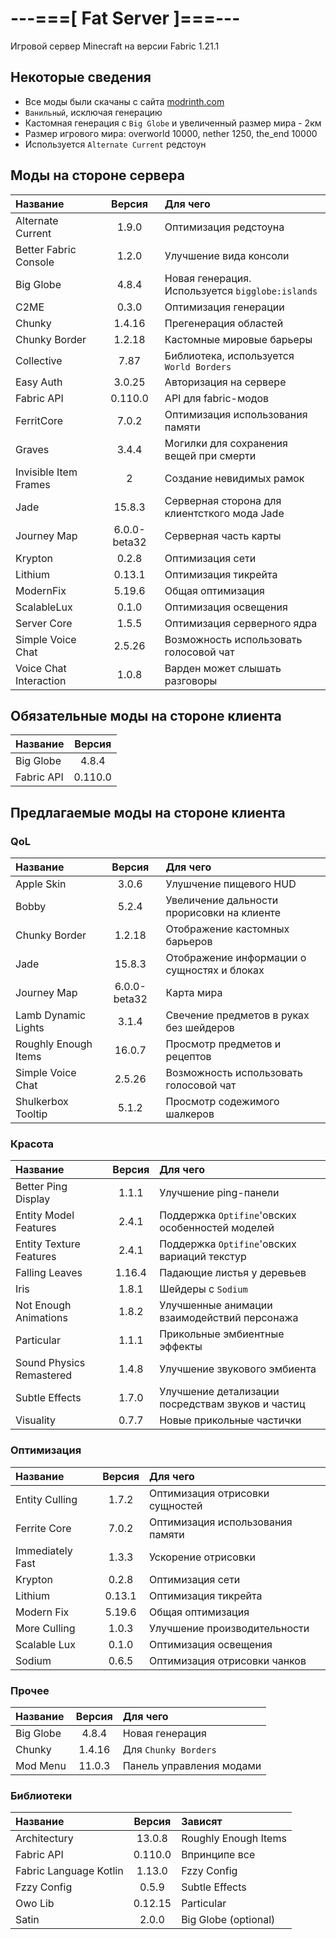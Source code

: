 # ---===[ Fat Server ]===---
Игровой сервер Minecraft на версии Fabric 1.21.1

## Некоторые сведения
* Все моды были скачаны с сайта [modrinth.com](https://modrinth.com)
* ```Ванильный```, исключая генерацию
* Кастомная генерация с ```Big Globe``` и увеличенный размер мира - 2км
* Размер игрового мира: overworld 10000, nether 1250, the_end 10000
* Используется ```Alternate Current``` редстоун

## Моды на стороне сервера
| Название               | Версия  | Для чего                                             |
| :--------------------- | :-----: | :--------------------------------------------------- |
| Alternate Current      | 1.9.0   | Оптимизация редстоуна                                |
| Better Fabric Console  | 1.2.0   | Улучшение вида консоли                               |
| Big Globe              | 4.8.4   | Новая генерация. Используется ```bigglobe:islands``` |
| C2ME                   | 0.3.0   | Оптимизация генерации                                |
| Chunky                 | 1.4.16  | Прегенерация областей                                |
| Chunky Border          | 1.2.18  | Кастомные мировые барьеры                            |
| Collective             | 7.87    | Библиотека, используется ```World Borders```         |
| Easy Auth              | 3.0.25  | Авторизация на сервере                               |
| Fabric API             | 0.110.0 | API для fabric-модов                                 |
| FerritCore             | 7.0.2   | Оптимизация использования памяти                     |
| Graves                 | 3.4.4   | Могилки для сохранения вещей при смерти              |
| Invisible Item Frames  | 2       | Создание невидимых рамок                             |
| Jade                   | 15.8.3  | Серверная сторона для клиентсткого мода Jade         |
| Journey Map            | 6.0.0-beta32 | Серверная часть карты                           |
| Krypton                | 0.2.8   | Оптимизация сети                                     |
| Lithium                | 0.13.1  | Оптимизация тикрейта                                 |
| ModernFix              | 5.19.6  | Общая оптимизация                                    |
| ScalableLux            | 0.1.0   | Оптимизация освещения                                |
| Server Core            | 1.5.5   | Оптимизация серверного ядра                          |
| Simple Voice Chat      | 2.5.26  | Возможность использовать голосовой чат               |
| Voice Chat Interaction | 1.0.8   | Варден может слышать разговоры                       |

## Обязательные моды на стороне клиента

| Название              | Версия  |
| :-------------------- | :-----: |
| Big Globe             | 4.8.4   |
| Fabric API            | 0.110.0 |

## Предлагаемые моды на стороне клиента

### QoL
| Название              | Версия  | Для чего                                             |
| :-------------------- | :-----: | :--------------------------------------------------- |
| Apple Skin            | 3.0.6   | Улушчение пищевого HUD                               |
| Bobby                 | 5.2.4   | Увеличение дальности прорисовки на клиенте           |
| Chunky Border         | 1.2.18  | Отображение кастомных барьеров                       |
| Jade                  | 15.8.3  | Отображение информации о сущностях и блоках          |
| Journey Map           | 6.0.0-beta32 | Карта мира                                      |
| Lamb Dynamic Lights   | 3.1.4   | Свечение предметов в руках без шейдеров              |
| Roughly Enough Items  | 16.0.7  | Просмотр предметов и рецептов                        |
| Simple Voice Chat     | 2.5.26  | Возможность использовать голосовой чат               |
| Shulkerbox Tooltip    | 5.1.2   | Просмотр содежимого шалкеров                         |

### Красота
| Название                 | Версия  | Для чего                                             |
| :----------------------- | :-----: | :--------------------------------------------------- |
| Better Ping Display      | 1.1.1   | Улучшение ping-панели                                |
| Entity Model Features    | 2.4.1   | Поддержка ```Optifine```'овских особенностей моделей |
| Entity Texture Features  | 2.4.1   | Поддержка ```Optifine```'овских вариаций текстур     |
| Falling Leaves           | 1.16.4  | Падающие листья у деревьев                           |
| Iris                     | 1.8.1   | Шейдеры с ```Sodium```                               |
| Not Enough Animations    | 1.8.2   | Улучшенные анимации взаимодействий персонажа         |
| Particular               | 1.1.1   | Прикольные эмбиентные эффекты                        |
| Sound Physics Remastered | 1.4.8   | Улучшение звукового эмбиента                         |
| Subtle Effects           | 1.7.0   | Улучшение детализации посредствам звуков и частиц    |
| Visuality                | 0.7.7   | Новые прикольные частички                            |

### Оптимизация
| Название              | Версия  | Для чего                                             |
| :-------------------- | :-----: | :--------------------------------------------------- |
| Entity Culling        | 1.7.2   | Оптимизация отрисовки сущностей                      |
| Ferrite Core          | 7.0.2   | Оптимизация использования памяти                     |
| Immediately Fast      | 1.3.3   | Ускорение отрисовки                                  |
| Krypton               | 0.2.8   | Оптимизация сети                                     |
| Lithium               | 0.13.1  | Оптимизация тикрейта                                 |
| Modern Fix            | 5.19.6  | Общая оптимизация                                    |
| More Culling          | 1.0.3   | Улучшение производительности                         |
| Scalable Lux          | 0.1.0   | Оптимизация освещения                                |
| Sodium                | 0.6.5   | Оптимизация отрисовки чанков                         |

### Прочее
| Название              | Версия  | Для чего                                             |
| :-------------------- | :-----: | :--------------------------------------------------- |
| Big Globe             | 4.8.4   | Новая генерация                                      |
| Chunky                | 1.4.16  | Для ```Chunky Borders```                             |
| Mod Menu              | 11.0.3  | Панель управления модами                             |

### Библиотеки
| Название               | Версия  | Зависят                                              |
| :--------------------- | :-----: | :--------------------------------------------------- |
| Architectury           | 13.0.8  | Roughly Enough Items                                 |
| Fabric API             | 0.110.0 | Впринципе все                                        |
| Fabric Language Kotlin | 1.13.0  | Fzzy Config                                          |
| Fzzy Config            | 0.5.9   | Subtle Effects                                       |
| Owo Lib                | 0.12.15 | Particular                                           |
| Satin                  | 2.0.0   | Big Globe (optional)                                 |

